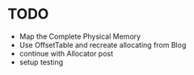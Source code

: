 # TODO

- Map the Complete Physical Memory
- Use OffsetTable and recreate allocating from Blog
- continue with Allocator post
- setup testing
